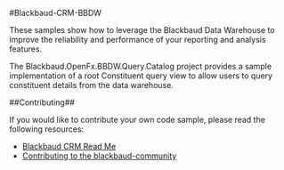 #Blackbaud-CRM-BBDW


These samples show how to leverage the Blackbaud Data Warehouse to improve the reliability and performance of your reporting and analysis features. 

The Blackbaud.OpenFx.BBDW.Query.Catalog project provides a sample implementation of a root Constituent query view to allow users to query constituent details from the data warehouse.

##Contributing##

If you would like to contribute your own code sample, please read the following resources:

* [Blackbaud CRM Read Me](https://github.com/blackbaud-community/Blackbaud-CRM/blob/master/README.md)
* [Contributing to the blackbaud-community](https://github.com/blackbaud-community/Blackbaud-CRM/blob/master/contributing.md)


